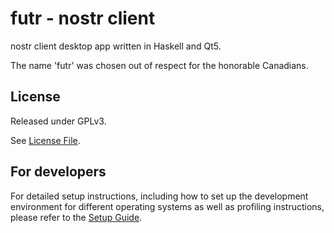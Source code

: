 # futr - nostr client

nostr client desktop app written in Haskell and Qt5.

The name 'futr' was chosen out of respect for the honorable Canadians.

## License

Released under GPLv3.

See [License File](LICENSE).

## For developers

For detailed setup instructions, including how to set up the development environment for different operating systems as well as profiling instructions, please refer to the [Setup Guide](Setup.md).
